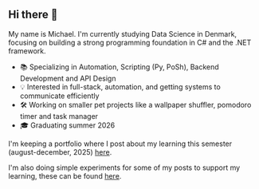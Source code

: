 ## Hi there 👋

My name is Michael. I'm currently studying Data Science in Denmark, focusing on building a strong programming foundation in C# and the .NET framework.

- 📚 Specializing in Automation, Scripting (Py, PoSh), Backend Development and API Design
- 💡 Interested in full-stack, automation, and getting systems to communicate efficiently
- 🛠️ Working on smaller pet projects like a wallpaper shuffler, pomodoro timer and task manager
- 🎓 Graduating summer 2026

I'm keeping a portfolio where I post about my learning this semester (august-december, 2025) [here](https://mbarosendal.github.io/Portfolio/).

I'm also doing simple experiments for some of my posts to support my learning, these can be found [here](https://github.com/mbarosendal/?tab=repositories&q=topic%3Aexperiments).
  
<!--
**mbarosendal/mbarosendal** is a ✨ _special_ ✨ repository because its `README.md` (this file) appears on your GitHub profile.

Here are some ideas to get you started:

- 🔭 I’m currently working on ...
- 🌱 I’m currently learning ...
- 👯 I’m looking to collaborate on ...
- 🤔 I’m looking for help with ...
- 📫 How to reach me: ...
-->
